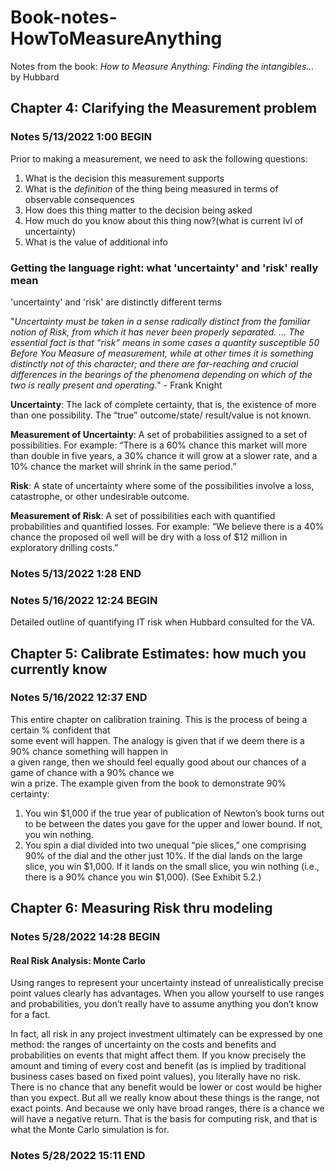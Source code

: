 # Book-notes-HowToMeasureAnything
Notes from the book: *How to Measure Anything: Finding the intangibles...* by Hubbard

## Chapter 4: Clarifying the Measurement problem

### Notes 5/13/2022 1:00 BEGIN

Prior to making a measurement, we need to ask the following questions:
1. What is the decision this measurement supports
2. What is the *definition* of the thing being measured in terms of observable consequences
3. How does this thing matter to the decision being asked
4. How much do you know about this thing now?(what is current lvl of uncertainty)
5. What is the value of additional info

### Getting the language right: what 'uncertainty' and 'risk' really mean

'uncertainty' and 'risk' are distinctly different terms  

"*Uncertainty must be taken in a sense radically distinct from the familiar
notion of Risk, from which it has never been properly separated. ...
The essential fact is that “risk” means in some cases a quantity susceptible
50 Before You Measure
of measurement, while at other times it is something distinctly not of this
character; and there are far-reaching and crucial differences in the
bearings of the phenomena depending on which of the two is really
present and operating.*" - Frank Knight

**Uncertainty**: The lack of complete certainty, that is, the existence of more than one possibility. The “true” outcome/state/
result/value is not known.  

**Measurement of Uncertainty**: A set of probabilities assigned to
a set of possibilities. For example: “There is a 60% chance this
market will more than double in five years, a 30% chance it
will grow at a slower rate, and a 10% chance the market will
shrink in the same period.”  

**Risk**: A state of uncertainty where some of the possibilities involve
a loss, catastrophe, or other undesirable outcome.  

**Measurement of Risk**: A set of possibilities each with quantified
probabilities and quantified losses. For example: “We believe
there is a 40% chance the proposed oil well will be dry with a
loss of $12 million in exploratory drilling costs.”

### Notes 5/13/2022 1:28 END  

### Notes 5/16/2022 12:24 BEGIN  
Detailed outline of quantifying IT risk when Hubbard consulted for the VA.  

## Chapter 5: Calibrate Estimates: how much you currently know  
### Notes 5/16/2022 12:37 END  
This entire chapter on calibration training. This is the process of being a certain % confident that  
some event will happen. The analogy is given that if we deem there is a 90% chance something will happen in  
a given range, then we should feel equally good about our chances of a game of chance with a 90% chance we  
win a prize. The example given from the book to demonstrate 90% certainty:  
1. You win $1,000 if the true year of publication of Newton’s book turns
out to be between the dates you gave for the upper and lower bound.
If not, you win nothing.
2. You spin a dial divided into two unequal “pie slices,” one comprising
90% of the dial and the other just 10%. If the dial lands on the large
slice, you win $1,000. If it lands on the small slice, you win nothing
(i.e., there is a 90% chance you win $1,000). (See Exhibit 5.2.)
   
## Chapter 6: Measuring Risk thru modeling
### Notes 5/28/2022 14:28 BEGIN
#### Real Risk Analysis: Monte Carlo
Using ranges to represent your uncertainty instead of unrealistically precise
point values clearly has advantages. When you allow yourself to use ranges
and probabilities, you don’t really have to assume anything you don’t know
for a fact.  

In fact, all risk in any project investment ultimately can be expressed
by one method: the ranges of uncertainty on the costs and benefits and
probabilities on events that might affect them. If you know precisely the
amount and timing of every cost and benefit (as is implied by traditional
business cases based on fixed point values), you literally have no risk. There
is no chance that any benefit would be lower or cost would be higher than
you expect. But all we really know about these things is the range, not
exact points. And because we only have broad ranges, there is a chance we
will have a negative return. That is the basis for computing risk, and that is
what the Monte Carlo simulation is for.
### Notes 5/28/2022 15:11 END